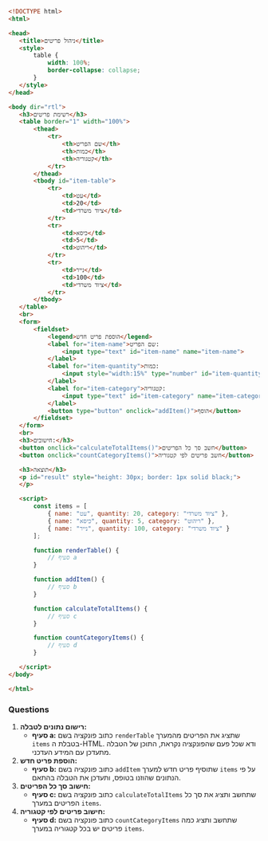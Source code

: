 ```html
<!DOCTYPE html>
<html>

<head>
   <title>ניהול פריטים</title>
   <style>
       table {
           width: 100%;
           border-collapse: collapse;
       }
   </style>
</head>

<body dir="rtl">
   <h3>רשימת פריטים</h3>
   <table border="1" width="100%">
       <thead>
           <tr>
               <th>שם הפריט</th>
               <th>כמות</th>
               <th>קטגוריה</th>
           </tr>
       </thead>
       <tbody id="item-table">
           <tr>
               <td>עט</td>
               <td>20</td>
               <td>ציוד משרדי</td>
           </tr>
           <tr>
               <td>כיסא</td>
               <td>5</td>
               <td>ריהוט</td>
           </tr>
           <tr>
               <td>נייר</td>
               <td>100</td>
               <td>ציוד משרדי</td>
           </tr>
       </tbody>
   </table>
   <br>
   <form>
       <fieldset>
           <legend>הוספת פריט חדש</legend>
           <label for="item-name">שם הפריט:
               <input type="text" id="item-name" name="item-name">
           </label>
           <label for="item-quantity">כמות:
               <input style="width:15%" type="number" id="item-quantity" name="item-quantity">
           </label>
           <label for="item-category">קטגוריה:
               <input type="text" id="item-category" name="item-category">
           </label>
           <button type="button" onclick="addItem()">הוסף</button>
       </fieldset>
   </form>
   <br>
   <h3>חישובים:</h3>
   <button onclick="calculateTotalItems()">חשב סך כל הפריטים</button>
   <button onclick="countCategoryItems()">חשב פריטים לפי קטגוריה</button>

   <h3>תוצאה</h3>
   <p id="result" style="height: 30px; border: 1px solid black;">
   </p>

   <script>
       const items = [
           { name: "עט", quantity: 20, category: "ציוד משרדי" },
           { name: "כיסא", quantity: 5, category: "ריהוט" },
           { name: "נייר", quantity: 100, category: "ציוד משרדי" }
       ];

       function renderTable() {
           // סעיף a
       }

       function addItem() {
           // סעיף b
       }

       function calculateTotalItems() {
           // סעיף c
       }

       function countCategoryItems() {
           // סעיף d
       }

   </script>
</body>

</html>
```

### Questions

1. **רישום נתונים לטבלה:**
   - **סעיף a:** כתוב פונקציה בשם `renderTable` שתציג את הפריטים מהמערך `items` בטבלת ה-HTML. ודא שכל פעם שהפונקציה נקראת, התוכן של הטבלה מתעדכן עם המידע העדכני.
2. **הוספת פריט חדש:**
   - **סעיף b:** כתוב פונקציה בשם `addItem` שתוסיף פריט חדש למערך `items` על פי הנתונים שהוזנו בטופס, ותעדכן את הטבלה בהתאם.
3. **חישוב סך כל הפריטים:**
   - **סעיף c:** כתוב פונקציה בשם `calculateTotalItems` שתחשב ותציג את סך כל הפריטים במערך `items`.
4. **חישוב פריטים לפי קטגוריה:**
   - **סעיף d:** כתוב פונקציה בשם `countCategoryItems` שתחשב ותציג כמה פריטים יש בכל קטגוריה במערך `items`.
